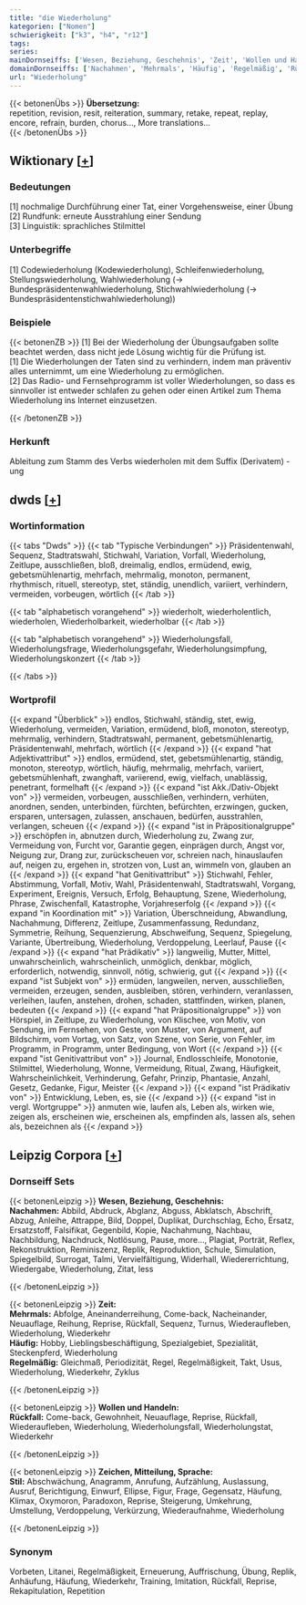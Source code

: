 ```yaml
---
title: "die Wiederholung"
kategorien: ["Nomen"]
schwierigkeit: ["k3", "h4", "r12"]
tags:
series:
mainDornseiffs: ['Wesen, Beziehung, Geschehnis', 'Zeit', 'Wollen und Handeln', 'Zeichen, Mitteilung, Sprache']
domainDornseiffs: ['Nachahmen', 'Mehrmals', 'Häufig', 'Regelmäßig', 'Rückfall', 'Stil']
url: "Wiederholung"
---
```


{{< betonenÜbs >}}
**Übersetzung:**  
repetition, revision, resit, reiteration, summary, retake, repeat, replay, encore, refrain, burden, chorus..., More translations...  
{{< /betonenÜbs >}}

## Wiktionary [[+](https://de.wiktionary.org/wiki/Wiederholung)]

### Bedeutungen
[1] nochmalige Durchführung einer Tat, einer Vorgehensweise, einer Übung  
[2] Rundfunk: erneute Ausstrahlung einer Sendung  
[3] Linguistik: sprachliches Stilmittel  

### Unterbegriffe
[1] Codewiederholung (Kodewiederholung), Schleifenwiederholung, Stellungswiederholung, Wahlwiederholung (→ Bundespräsidentenwahlwiederholung, Stichwahlwiederholung (→ Bundespräsidentenstichwahlwiederholung))  

### Beispiele
{{< betonenZB >}}
[1] Bei der Wiederholung der Übungsaufgaben sollte beachtet werden, dass nicht jede Lösung wichtig für die Prüfung ist.  
[1] Die Wiederholungen der Taten sind zu verhindern, indem man präventiv alles unternimmt, um eine Wiederholung zu ermöglichen.  
[2] Das Radio- und Fernsehprogramm ist voller Wiederholungen, so dass es sinnvoller ist entweder schlafen zu gehen oder einen Artikel zum Thema Wiederholung ins Internet einzusetzen.  

{{< /betonenZB >}}
### Herkunft
Ableitung zum Stamm des Verbs wiederholen mit dem Suffix (Derivatem) -ung  



## dwds [[+](https://www.dwds.de/wb/Wiederholung)]

### Wortinformation
{{< tabs "Dwds" >}}
{{< tab "Typische Verbindungen" >}}
Präsidentenwahl, Sequenz, Stadtratswahl, Stichwahl, Variation, Vorfall, Wiederholung, Zeitlupe, ausschließen, bloß, dreimalig, endlos, ermüdend, ewig, gebetsmühlenartig, mehrfach, mehrmalig, monoton, permanent, rhythmisch, rituell, stereotyp, stet, ständig, unendlich, variiert, verhindern, vermeiden, vorbeugen, wörtlich
{{< /tab >}}

{{< tab "alphabetisch vorangehend" >}}
wiederholt, wiederholentlich, wiederholen, Wiederholbarkeit, wiederholbar
{{< /tab >}}

{{< tab "alphabetisch vorangehend" >}}
Wiederholungsfall, Wiederholungsfrage, Wiederholungsgefahr, Wiederholungsimpfung, Wiederholungskonzert
{{< /tab >}}

{{< /tabs >}}

### Wortprofil
{{< expand "Überblick" >}} endlos, Stichwahl, ständig, stet, ewig, Wiederholung, vermeiden, Variation, ermüdend, bloß, monoton, stereotyp, mehrmalig, verhindern, Stadtratswahl, permanent, gebetsmühlenartig, Präsidentenwahl, mehrfach, wörtlich {{< /expand >}}
{{< expand "hat Adjektivattribut" >}} endlos, ermüdend, stet, gebetsmühlenartig, ständig, monoton, stereotyp, wörtlich, häufig, mehrmalig, mehrfach, variiert, gebetsmühlenhaft, zwanghaft, variierend, ewig, vielfach, unablässig, penetrant, formelhaft {{< /expand >}}
{{< expand "ist Akk./Dativ-Objekt von" >}} vermeiden, vorbeugen, ausschließen, verhindern, verhüten, anordnen, senden, unterbinden, fürchten, befürchten, erzwingen, gucken, ersparen, untersagen, zulassen, anschauen, bedürfen, ausstrahlen, verlangen, scheuen {{< /expand >}}
{{< expand "ist in Präpositionalgruppe" >}} erschöpfen in, abnutzen durch, Wiederholung zu, Zwang zur, Vermeidung von, Furcht vor, Garantie gegen, einprägen durch, Angst vor, Neigung zur, Drang zur, zurückscheuen vor, schreien nach, hinauslaufen auf, neigen zu, ergehen in, strotzen von, Lust an, wimmeln von, glauben an {{< /expand >}}
{{< expand "hat Genitivattribut" >}} Stichwahl, Fehler, Abstimmung, Vorfall, Motiv, Wahl, Präsidentenwahl, Stadtratswahl, Vorgang, Experiment, Ereignis, Versuch, Erfolg, Behauptung, Szene, Wiederholung, Phrase, Zwischenfall, Katastrophe, Vorjahreserfolg {{< /expand >}}
{{< expand "in Koordination mit" >}} Variation, Überschneidung, Abwandlung, Nachahmung, Differenz, Zeitlupe, Zusammenfassung, Redundanz, Symmetrie, Reihung, Sequenzierung, Abschweifung, Sequenz, Spiegelung, Variante, Übertreibung, Wiederholung, Verdoppelung, Leerlauf, Pause {{< /expand >}}
{{< expand "hat Prädikativ" >}} langweilig, Mutter, Mittel, unwahrscheinlich, wahrscheinlich, unmöglich, denkbar, möglich, erforderlich, notwendig, sinnvoll, nötig, schwierig, gut {{< /expand >}}
{{< expand "ist Subjekt von" >}} ermüden, langweilen, nerven, ausschließen, vermeiden, erzeugen, senden, ausbleiben, stören, verhindern, veranlassen, verleihen, laufen, anstehen, drohen, schaden, stattfinden, wirken, planen, bedeuten {{< /expand >}}
{{< expand "hat Präpositionalgruppe" >}} von Hörspiel, in Zeitlupe, zu Wiederholung, von Klischee, von Motiv, von Sendung, im Fernsehen, von Geste, von Muster, von Argument, auf Bildschirm, vom Vortag, von Satz, von Szene, von Serie, von Fehler, im Programm, in Programm, unter Bedingung, von Wort {{< /expand >}}
{{< expand "ist Genitivattribut von" >}} Journal, Endlosschleife, Monotonie, Stilmittel, Wiederholung, Wonne, Vermeidung, Ritual, Zwang, Häufigkeit, Wahrscheinlichkeit, Verhinderung, Gefahr, Prinzip, Phantasie, Anzahl, Gesetz, Gedanke, Figur, Meister {{< /expand >}}
{{< expand "ist Prädikativ von" >}} Entwicklung, Leben, es, sie {{< /expand >}}
{{< expand "ist in vergl. Wortgruppe" >}} anmuten wie, laufen als, Leben als, wirken wie, zeigen als, erscheinen wie, erscheinen als, empfinden als, lassen als, sehen als, bezeichnen als {{< /expand >}}

## Leipzig Corpora [[+](https://corpora.uni-leipzig.de/en/res?word=Wiederholung&corpusId=deu_newscrawl-public_2018)]

### Dornseiff Sets
{{< betonenLeipzig >}}
**Wesen, Beziehung, Geschehnis:**  
**Nachahmen:** Abbild, Abdruck, Abglanz, Abguss, Abklatsch, Abschrift, Abzug, Anleihe, Attrappe, Bild, Doppel, Duplikat, Durchschlag, Echo, Ersatz, Ersatzstoff, Falsifikat, Gegenbild, Kopie, Nachahmung, Nachbau, Nachbildung, Nachdruck, Notlösung, Pause, more..., Plagiat, Porträt, Reflex, Rekonstruktion, Reminiszenz, Replik, Reproduktion, Schule, Simulation, Spiegelbild, Surrogat, Talmi, Vervielfältigung, Widerhall, Wiedererrichtung, Wiedergabe, Wiederholung, Zitat, less  

{{< /betonenLeipzig >}}


{{< betonenLeipzig >}}
**Zeit:**  
**Mehrmals:** Abfolge, Aneinanderreihung, Come-back, Nacheinander, Neuauflage, Reihung, Reprise, Rückfall, Sequenz, Turnus, Wiederaufleben, Wiederholung, Wiederkehr  
**Häufig:** Hobby, Lieblingsbeschäftigung, Spezialgebiet, Spezialität, Steckenpferd, Wiederholung  
**Regelmäßig:** Gleichmaß, Periodizität, Regel, Regelmäßigkeit, Takt, Usus, Wiederholung, Wiederkehr, Zyklus  

{{< /betonenLeipzig >}}


{{< betonenLeipzig >}}
**Wollen und Handeln:**  
**Rückfall:** Come-back, Gewohnheit, Neuauflage, Reprise, Rückfall, Wiederaufleben, Wiederholung, Wiederholungsfall, Wiederholungstat, Wiederkehr  

{{< /betonenLeipzig >}}


{{< betonenLeipzig >}}
**Zeichen, Mitteilung, Sprache:**  
**Stil:** Abschwächung, Anagramm, Anrufung, Aufzählung, Auslassung, Ausruf, Berichtigung, Einwurf, Ellipse, Figur, Frage, Gegensatz, Häufung, Klimax, Oxymoron, Paradoxon, Reprise, Steigerung, Umkehrung, Umstellung, Verdoppelung, Verkürzung, Wiederaufnahme, Wiederholung  

{{< /betonenLeipzig >}}

### Synonym
Vorbeten, Litanei, Regelmäßigkeit, Erneuerung, Auffrischung, Übung, Replik, Anhäufung, Häufung, Wiederkehr, Training, Imitation, Rückfall, Reprise, Rekapitulation, Repetition

